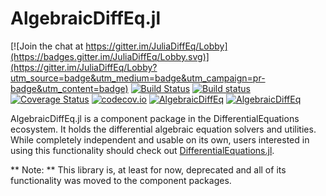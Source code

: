 # AlgebraicDiffEq.jl

[![Join the chat at https://gitter.im/JuliaDiffEq/Lobby](https://badges.gitter.im/JuliaDiffEq/Lobby.svg)](https://gitter.im/JuliaDiffEq/Lobby?utm_source=badge&utm_medium=badge&utm_campaign=pr-badge&utm_content=badge)
[![Build Status](https://travis-ci.org/JuliaDiffEq/AlgebraicDiffEq.jl.svg?branch=master)](https://travis-ci.org/JuliaDiffEq/AlgebraicDiffEq.jl)
[![Build status](https://ci.appveyor.com/api/projects/status/f7vaqo5daupdm9cj?svg=true)](https://ci.appveyor.com/project/ChrisRackauckas/algebraicdiffeq-jl)
[![Coverage Status](https://coveralls.io/repos/github/JuliaDiffEq/AlgebraicDiffEq.jl/badge.svg)](https://coveralls.io/github/JuliaDiffEq/AlgebraicDiffEq.jl)
[![codecov.io](http://codecov.io/github/ChrisRackauckas/AlgebraicDiffEq.jl/coverage.svg?branch=master)](http://codecov.io/github/ChrisRackauckas/AlgebraicDiffEq.jl?branch=master)
[![AlgebraicDiffEq](http://pkg.julialang.org/badges/AlgebraicDiffEq_0.5.svg)](http://pkg.julialang.org/?pkg=AlgebraicDiffEq)
[![AlgebraicDiffEq](http://pkg.julialang.org/badges/AlgebraicDiffEq_0.6.svg)](http://pkg.julialang.org/?pkg=AlgebraicDiffEq)

AlgebraicDiffEq.jl is a component package in the DifferentialEquations ecosystem. It holds the
differential algebraic equation solvers and utilities. While completely independent
and usable on its own, users interested in using this
functionality should check out [DifferentialEquations.jl](https://github.com/JuliaDiffEq/DifferentialEquations.jl).

** Note: ** This library is, at least for now, deprecated and all of its functionality was moved to the component packages.
